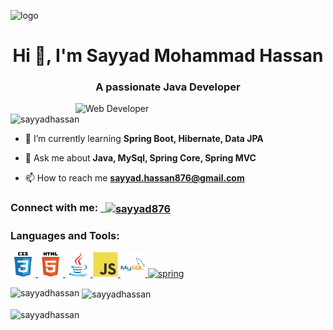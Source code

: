 ![logo](https://github.com/sayyadhassan/Sayyad/blob/main/GitHub_Banner.png)

<h1 align="center">Hi 👋, I'm Sayyad Mohammad Hassan</h1>
<h3 align="center">A passionate Java Developer</h3>

<img align="right" alt="Web Developer" width="400" src="https://media1.giphy.com/media/qgQUggAC3Pfv687qPC/giphy.gif"/>


<p align="left"> <img src="https://komarev.com/ghpvc/?username=sayyadhassan&label=Profile%20views&color=0e75b6&style=flat" alt="sayyadhassan" /> </p>

- 🌱 I’m currently learning **Spring Boot, Hibernate, Data JPA**

- 💬 Ask me about **Java, MySql, Spring Core, Spring MVC**

- 📫 How to reach me **sayyad.hassan876@gmail.com**

<h3 align="left">Connect with me: <a href="www.linkedin.com/in/sayyad876"/> &nbsp
<a href="https://linkedin.com/in/sayyad876" target="blank"><img align="center" src="https://raw.githubusercontent.com/rahuldkjain/github-profile-readme-generator/master/src/images/icons/Social/linked-in-alt.svg" alt="sayyad876" height="30" width="40" /></a>
</p></h3>

<h3 align="left">Languages and Tools:</h3>
<p align="left"> <a href="https://www.w3schools.com/css/" target="_blank" rel="noreferrer"> <img src="https://raw.githubusercontent.com/devicons/devicon/master/icons/css3/css3-original-wordmark.svg" alt="css3" width="40" height="40"/> </a> <a href="https://www.w3.org/html/" target="_blank" rel="noreferrer"> <img src="https://raw.githubusercontent.com/devicons/devicon/master/icons/html5/html5-original-wordmark.svg" alt="html5" width="40" height="40"/> </a> <a href="https://www.java.com" target="_blank" rel="noreferrer"> <img src="https://raw.githubusercontent.com/devicons/devicon/master/icons/java/java-original.svg" alt="java" width="40" height="40"/> </a> <a href="https://developer.mozilla.org/en-US/docs/Web/JavaScript" target="_blank" rel="noreferrer"> <img src="https://raw.githubusercontent.com/devicons/devicon/master/icons/javascript/javascript-original.svg" alt="javascript" width="40" height="40"/> </a> <a href="https://www.mysql.com/" target="_blank" rel="noreferrer"> <img src="https://raw.githubusercontent.com/devicons/devicon/master/icons/mysql/mysql-original-wordmark.svg" alt="mysql" width="40" height="40"/> </a> <a href="https://spring.io/" target="_blank" rel="noreferrer"> <img src="https://www.vectorlogo.zone/logos/springio/springio-icon.svg" alt="spring" width="40" height="40"/> </a> </p>

<p><img align="left" src="https://github-readme-stats.vercel.app/api/top-langs?username=sayyadhassan&show_icons=true&locale=en&layout=compact" alt="sayyadhassan" /></p>

<p>&nbsp;<img align="center" src="https://github-readme-stats.vercel.app/api?username=sayyadhassan&show_icons=true&locale=en" alt="sayyadhassan" /></p>

<p><img align="center" src="https://github-readme-streak-stats.herokuapp.com/?user=sayyadhassan&" alt="sayyadhassan" /></p>
